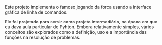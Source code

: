 Este projeto implementa o famoso jogando da forca usando a interface gráfica de linha de comandos.

Ele foi projetado para servir como projeto intermediário, na época em que eu dava aula particular de Pyhton. Embora relativamente simples, vários conceitos são explorados como a definição, uso e a importância das funções na resolução de problemas.